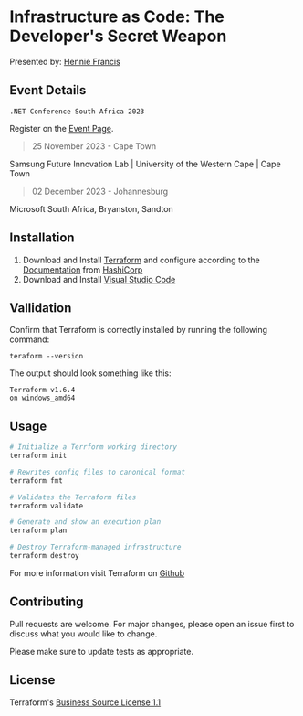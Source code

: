 # Infrastructure as Code: The Developer's Secret Weapon
Presented by: [Hennie Francis](https://github.com/henniefrancis)

## Event Details

```
.NET Conference South Africa 2023
```
Register on the [Event Page](https://cptmsdug.dev).

>25 November 2023 - Cape Town

Samsung Future Innovation Lab | University of the Western Cape | Cape Town

>02 December 2023 - Johannesburg

Microsoft South Africa, Bryanston, Sandton

## Installation

1. Download and Install [Terraform](https://www.terraform.io) and configure according to the [Documentation](https://developer.hashicorp.com/terraform/tutorials/aws-get-started/install-cli) from [HashiCorp](https://developer.hashicorp.com)
1. Download and Install [Visual Studio Code](https://code.visualstudio.com)

## Vallidation
Confirm that Terraform is correctly installed by running the following command:

```
teraform --version
```
The output should look something like this:
```
Terraform v1.6.4
on windows_amd64
```


## Usage

```powershell
# Initialize a Terrform working directory
terraform init

# Rewrites config files to canonical format
terraform fmt

# Validates the Terraform files
terraform validate

# Generate and show an execution plan
terraform plan

# Destroy Terraform-managed infrastructure
terraform destroy
```

For more information visit Terraform on [Github](https://github.com/hashicorp/terraform)
## Contributing

Pull requests are welcome. For major changes, please open an issue first
to discuss what you would like to change.

Please make sure to update tests as appropriate.

## License

Terraform's [Business Source License 1.1](https://github.com/hashicorp/terraform/blob/main/LICENSE)